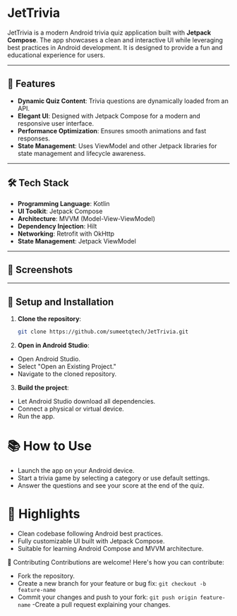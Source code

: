 # JetTrivia

JetTrivia is a modern Android trivia quiz application built with **Jetpack Compose**. The app showcases a clean and interactive UI while leveraging best practices in Android development. It is designed to provide a fun and educational experience for users.

---

## 🚀 Features

- **Dynamic Quiz Content**: Trivia questions are dynamically loaded from an API.
- **Elegant UI**: Designed with Jetpack Compose for a modern and responsive user interface.
- **Performance Optimization**: Ensures smooth animations and fast responses.
- **State Management**: Uses ViewModel and other Jetpack libraries for state management and lifecycle awareness.
  
---

## 🛠️ Tech Stack

- **Programming Language**: Kotlin
- **UI Toolkit**: Jetpack Compose
- **Architecture**: MVVM (Model-View-ViewModel)
- **Dependency Injection**: Hilt
- **Networking**: Retrofit with OkHttp
- **State Management**: Jetpack ViewModel

---

## 📸 Screenshots


---

## 🔧 Setup and Installation

1. **Clone the repository**:
   ```bash
   git clone https://github.com/sumeetqtech/JetTrivia.git

2. **Open in Android Studio**:
- Open Android Studio.
- Select "Open an Existing Project."
- Navigate to the cloned repository.

3. **Build the project**:

- Let Android Studio download all dependencies.
- Connect a physical or virtual device.
- Run the app.

# 📚 How to Use
- Launch the app on your Android device.
- Start a trivia game by selecting a category or use default settings.
- Answer the questions and see your score at the end of the quiz.

# 🌟 Highlights
- Clean codebase following Android best practices.
- Fully customizable UI built with Jetpack Compose.
- Suitable for learning Android Compose and MVVM architecture.

🤝 Contributing
Contributions are welcome! Here's how you can contribute:

- Fork the repository.
- Create a new branch for your feature or bug fix:
```git checkout -b feature-name```
- Commit your changes and push to your fork:
```git push origin feature-name```
-Create a pull request explaining your changes.



